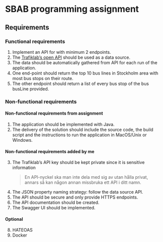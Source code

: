# SBAB programming assignment

## Requirements
### Functional requirements
1. Implement an API for with minimum 2 endpoints.
2. The [Trafiklab’s open API](https://www.trafiklab.se/api/sl-hallplatser-och-linjer-2) should be used as a data source.
3. The data should be automatically gathered from API for each run of the application.
4. One end-point should return the top 10 bus lines in Stockholm area with most bus stops on
   their route.
5. The other endpoint should return a list of every bus stop of the bus busLine
       provided.
   
### Non-functional requirements
#### Non-functional requirements from assignment
1. The application should be implemented with Java.
2. The delivery of the solution should include the source code, the build script and the
   instructions to run the application in MacOS/Unix or Windows.
#### Non-functional requirements added by me
3. The Trafiklab’s API key should be kept private since it is sensitive information 
    >En API-nyckel ska man inte dela med sig av utan hålla privat, annars så kan någon annan missbruka ett API i ditt namn.
4. The JSON property naming strategy: follow the data source API.
5. The API should be secure and only provide HTTPS endpoints.
6. The API documentation should be created.
7. The Swagger UI should be implemented.
#### Optional
8. HATEOAS
9. Docker

